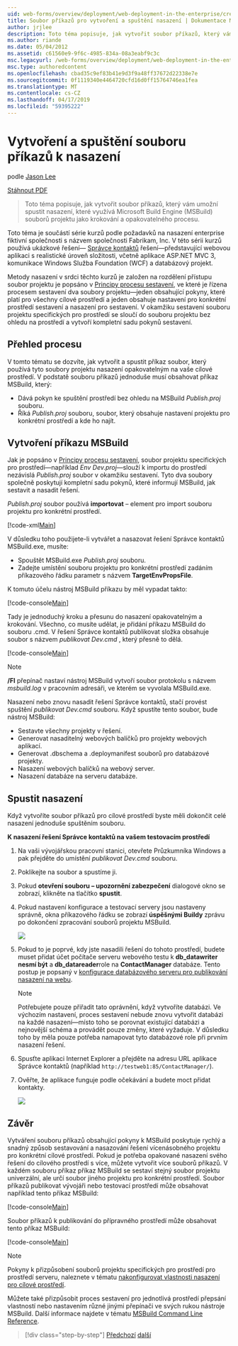 ```yaml
---
uid: web-forms/overview/deployment/web-deployment-in-the-enterprise/creating-and-running-a-deployment-command-file
title: Soubor příkazů pro vytvoření a spuštění nasazení | Dokumentace Microsoftu
author: jrjlee
description: Toto téma popisuje, jak vytvořit soubor příkazů, který vám umožní spustit nasazení, které využívá Microsoft Build Engine (MSBuild) souborů projektu jako jeden krok, re...
ms.author: riande
ms.date: 05/04/2012
ms.assetid: c61560e9-9f6c-4985-834a-08a3eabf9c3c
msc.legacyurl: /web-forms/overview/deployment/web-deployment-in-the-enterprise/creating-and-running-a-deployment-command-file
msc.type: authoredcontent
ms.openlocfilehash: cbad35c9ef83b41e9d3f9a48ff37672d22338e7e
ms.sourcegitcommit: 0f1119340e4464720cfd16d0ff15764746ea1fea
ms.translationtype: MT
ms.contentlocale: cs-CZ
ms.lasthandoff: 04/17/2019
ms.locfileid: "59395222"
---
```

# <a name="creating-and-running-a-deployment-command-file"></a>Vytvoření a spuštění souboru příkazů k nasazení

podle [Jason Lee](https://github.com/jrjlee)

[Stáhnout PDF](https://msdnshared.blob.core.windows.net/media/MSDNBlogsFS/prod.evol.blogs.msdn.com/CommunityServer.Blogs.Components.WeblogFiles/00/00/00/63/56/8130.DeployingWebAppsInEnterpriseScenarios.pdf)

> Toto téma popisuje, jak vytvořit soubor příkazů, který vám umožní spustit nasazení, které využívá Microsoft Build Engine (MSBuild) souborů projektu jako krokování a opakovatelného procesu.


Toto téma je součástí série kurzů podle požadavků na nasazení enterprise fiktivní společnosti s názvem společnosti Fabrikam, Inc. V této sérii kurzů používá ukázkové řešení&#x2014; [Správce kontaktů](the-contact-manager-solution.md) řešení&#x2014;představující webovou aplikaci s realistické úroveň složitosti, včetně aplikace ASP.NET MVC 3, komunikace Windows Služba Foundation (WCF) a databázový projekt.

Metody nasazení v srdci těchto kurzů je založen na rozdělení přístupu soubor projektu je popsáno v [Principy procesu sestavení](understanding-the-build-process.md), ve které je řízena procesem sestavení dva soubory projektu&#x2014;jeden obsahující pokyny, které platí pro všechny cílové prostředí a jeden obsahuje nastavení pro konkrétní prostředí sestavení a nasazení pro sestavení. V okamžiku sestavení souboru projektu specifických pro prostředí se sloučí do souboru projektu bez ohledu na prostředí a vytvoří kompletní sadu pokynů sestavení.

## <a name="process-overview"></a>Přehled procesu

V tomto tématu se dozvíte, jak vytvořit a spustit příkaz soubor, který používá tyto soubory projektu nasazení opakovatelným na vaše cílové prostředí. V podstatě souboru příkazů jednoduše musí obsahovat příkaz MSBuild, který:

- Dává pokyn ke spuštění prostředí bez ohledu na MSBuild *Publish.proj* souboru.
- Říká *Publish.proj* souboru, soubor, který obsahuje nastavení projektu pro konkrétní prostředí a kde ho najít.

## <a name="create-an-msbuild-command"></a>Vytvoření příkazu MSBuild

Jak je popsáno v [Principy procesu sestavení](understanding-the-build-process.md), soubor projektu specifických pro prostředí&#x2014;například *Env Dev.proj*&#x2014;slouží k importu do prostředí nezávislá *Publish.proj* soubor v okamžiku sestavení. Tyto dva soubory společně poskytují kompletní sadu pokynů, které informují MSBuild, jak sestavit a nasadit řešení.

*Publish.proj* soubor používá **importovat** – element pro import souboru projektu pro konkrétní prostředí.


[!code-xml[Main](creating-and-running-a-deployment-command-file/samples/sample1.xml)]


V důsledku toho použijete-li vytvářet a nasazovat řešení Správce kontaktů MSBuild.exe, musíte:

- Spouštět MSBuild.exe *Publish.proj* souboru.
- Zadejte umístění souboru projektu pro konkrétní prostředí zadáním příkazového řádku parametr s názvem **TargetEnvPropsFile**.

K tomuto účelu nástroj MSBuild příkazu by měl vypadat takto:


[!code-console[Main](creating-and-running-a-deployment-command-file/samples/sample2.cmd)]


Tady je jednoduchý kroku a přesunu do nasazení opakovatelným a krokování. Všechno, co musíte udělat, je přidání příkazu MSBuild do souboru .cmd. V řešení Správce kontaktů publikovat složka obsahuje soubor s názvem *publikovat Dev.cmd* , který přesně to dělá.


[!code-console[Main](creating-and-running-a-deployment-command-file/samples/sample3.cmd)]


> [!NOTE]
> **/Fl** přepínač nastaví nástroj MSBuild vytvoří soubor protokolu s názvem *msbuild.log* v pracovním adresáři, ve kterém se vyvolala MSBuild.exe.


Nasazení nebo znovu nasadit řešení Správce kontaktů, stačí provést spuštění *publikovat Dev.cmd* souboru. Když spustíte tento soubor, bude nástroj MSBuild:

- Sestavte všechny projekty v řešení.
- Generovat nasaditelný webových balíčků pro projekty webových aplikací.
- Generovat .dbschema a .deploymanifest souborů pro databázové projekty.
- Nasazení webových balíčků na webový server.
- Nasazení databáze na serveru databáze.

## <a name="run-the-deployment"></a>Spustit nasazení

Když vytvoříte soubor příkazů pro cílové prostředí byste měli dokončit celé nasazení jednoduše spuštěním souboru.

**K nasazení řešení Správce kontaktů na vašem testovacím prostředí**

1. Na vaši vývojářskou pracovní stanici, otevřete Průzkumníka Windows a pak přejděte do umístění *publikovat Dev.cmd* souboru.
2. Poklikejte na soubor a spustíme ji.
3. Pokud **otevření souboru – upozornění zabezpečení** dialogové okno se zobrazí, klikněte na tlačítko **spustit**.
4. Pokud nastavení konfigurace a testovací servery jsou nastaveny správně, okna příkazového řádku se zobrazí **úspěšnými Buildy** zprávu po dokončení zpracování souborů projektu MSBuild.

    ![](creating-and-running-a-deployment-command-file/_static/image1.png)
5. Pokud to je poprvé, kdy jste nasadili řešení do tohoto prostředí, budete muset přidat účet počítače serveru webového testu k **db\_datawriter nesmí být** a **db\_datareader**role na **ContactManager** databáze. Tento postup je popsaný v [konfigurace databázového serveru pro publikování nasazení na webu](../configuring-server-environments-for-web-deployment/configuring-a-database-server-for-web-deploy-publishing.md).

    > [!NOTE]
    > Potřebujete pouze přiřadit tato oprávnění, když vytvoříte databázi. Ve výchozím nastavení, proces sestavení nebude znovu vytvořit databázi na každé nasazení&#x2014;místo toho se porovnat existující databázi a nejnovější schéma a provádět pouze změny, které vyžaduje. V důsledku toho by měla pouze potřeba namapovat tyto databázové role při prvním nasazení řešení.
6. Spusťte aplikaci Internet Explorer a přejděte na adresu URL aplikace Správce kontaktů (například `http://testweb1:85/ContactManager/`).
7. Ověřte, že aplikace funguje podle očekávání a budete moct přidat kontakty.

    ![](creating-and-running-a-deployment-command-file/_static/image2.png)

## <a name="conclusion"></a>Závěr

Vytváření souboru příkazů obsahující pokyny k MSBuild poskytuje rychlý a snadný způsob sestavování a nasazování řešení vícenásobného projektu pro konkrétní cílové prostředí. Pokud je potřeba opakované nasazení svého řešení do cílového prostředí s více, můžete vytvořit více souborů příkazů. V každém souboru příkaz příkaz MSBuild se sestaví stejný soubor projektu univerzální, ale určí soubor jiného projektu pro konkrétní prostředí. Soubor příkazů publikovat vývojáři nebo testovací prostředí může obsahovat například tento příkaz MSBuild:


[!code-console[Main](creating-and-running-a-deployment-command-file/samples/sample4.cmd)]


Soubor příkazů k publikování do přípravného prostředí může obsahovat tento příkaz MSBuild:


[!code-console[Main](creating-and-running-a-deployment-command-file/samples/sample5.cmd)]


> [!NOTE]
> Pokyny k přizpůsobení souborů projektu specifických pro prostředí pro prostředí serveru, naleznete v tématu [nakonfigurovat vlastnosti nasazení pro cílové prostředí](../configuring-server-environments-for-web-deployment/configuring-deployment-properties-for-a-target-environment.md).


Můžete také přizpůsobit proces sestavení pro jednotlivá prostředí přepsání vlastností nebo nastavením různé jinými přepínači ve svých rukou nástroje MSBuild. Další informace najdete v tématu [MSBuild Command Line Reference](https://msdn.microsoft.com/library/ms164311.aspx).

> [!div class="step-by-step"]
> [Předchozí](deploying-database-projects.md)
> [další](manually-installing-web-packages.md)
